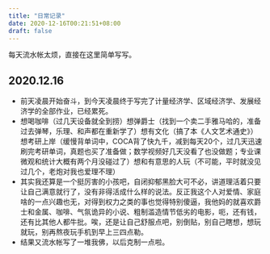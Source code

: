 ```yaml
---
title: "日常记录"
date: 2020-12-16T00:21:51+08:00
draft: false
---
```

每天流水帐太烦，直接在这里简单写写。
## 2020.12.16
- 前天凌晨开始奋斗，到今天凌晨终于写完了计量经济学、区域经济学、发展经济学的全部作业，已经累死。
- 想喝咖啡（过几天设备就全到捞）想弹爵士（找到一个卖二手雅马哈的，准备过去弹琴，乐理、和声都在重新学了）想有文化（搞了本《人文艺术通史》）想考研上岸（缓慢背单词中，COCA背了快九千，减到每天20个，过几天迅速刷完考研单词，真题也买了准备做；数学视频好几天没看了也没做题；专业课微观和统计大概有两个月没碰过了）想和有意思的人玩（不可能，平时就没见过几个，老炮对我也爱理不理）
- 其实我还算是一个挺厉害的小孩吧，自闭抑郁黑脸大可不必，讲道理活着只要让自己满意就行了，没有非得活成什么样的说法。反正我这个人对爱情、家庭啥的一点兴趣也无，对得到权力之类的事也觉得特别傻逼，我他妈的就喜欢爵士和金属、咖啡、气氛诡异的小说、粗制滥造情节低劣的电影，呃，还有钱，还有比其他人都牛批。唉，还是让自己舒服点吧，别倒贴，别自己瞎想，想玩就玩，别再熬夜玩手机到早上三四点勒。
- 结果又流水帐写了一堆我佛，以后克制一点啦。